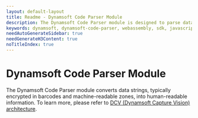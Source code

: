 ```yaml
---
layout: default-layout
title: Readme - Dynamsoft Code Parser Module
description: The Dynamsoft Code Parser module is designed to parse data strings (usually encrypted in barcodes, machine readable zones, etc.) into human-readable information. 
keywords: dynamsoft, dynamsoft-code-parser, webassembly, sdk, javascript, typescript
needAutoGenerateSidebar: true
needGenerateH3Content: true
noTitleIndex: true
---
```


# Dynamsoft Code Parser Module

The Dynamsoft Code Parser module converts data strings, typically encrypted in barcodes and machine-readable zones, into human-readable information. To learn more, please refer to [DCV (Dynamsoft Capture Vision) architecture](https://www.dynamsoft.com/capture-vision/docs/web/programming/javascript/).